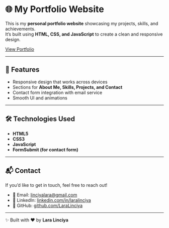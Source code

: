 # 🌐 My Portfolio Website

This is my **personal portfolio website** showcasing my projects, skills, and achievements.  
It’s built using **HTML, CSS, and JavaScript** to create a clean and responsive design.  

 [View Portfolio](https://laralinciya.github.io/Lara-Linciya-Portfolio/)  

---

## 📌 Features
- Responsive design that works across devices  
- Sections for **About Me, Skills, Projects, and Contact**  
- Contact form integration with email service  
- Smooth UI and animations  

---

## 🛠️ Technologies Used
- **HTML5**  
- **CSS3**  
- **JavaScript**  
- **FormSubmit (for contact form)**  

---


## 📬 Contact
If you’d like to get in touch, feel free to reach out!  

- 📧 Email: [linciyalara@gmail.com](mailto:linciyalara@gmail.com)  
- 🔗 LinkedIn: [linkedin.com/in/laralinciya](https://www.linkedin.com/in/laralinciya)  
- 🐙 GitHub: [github.com/LaraLinciya](https://github.com/LaraLinciya)  

---
✨ Built with ❤️ by **Lara Linciya**
